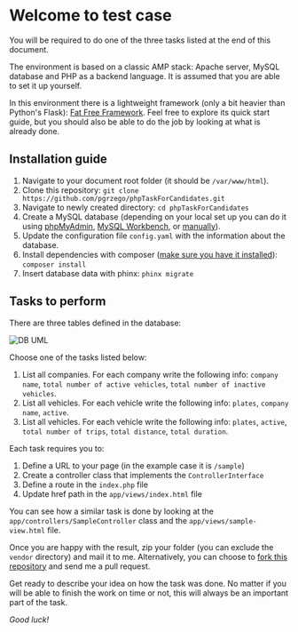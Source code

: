 # Welcome to test case

You will be required to do one of the three tasks listed at the end of this document.

The environment is based on a classic AMP stack: Apache server, MySQL database and PHP as a backend language. It is assumed that you are able to set it up yourself.

In this environment there is a lightweight framework (only a bit heavier than Python's Flask): [Fat Free Framework](https://fatfreeframework.com/3.6/home). Feel free to explore its quick start guide, but you should also be able to do the job by looking at what is already done.

## Installation guide

1. Navigate to your document root folder (it should be `/var/www/html`).
2. Clone this repository: `git clone https://github.com/pgrzego/phpTaskForCandidates.git`
3. Navigate to newly created directory: `cd phpTaskForCandidates`
4. Create a MySQL database (depending on your local set up you can do it using [phpMyAdmin](https://www.phpmyadmin.net/), [MySQL Workbench](https://dev.mysql.com/downloads/workbench/), or [manually](https://www.a2hosting.com/kb/developer-corner/mysql/managing-mysql-databases-and-users-from-the-command-line)).
5. Update the configuration file `config.yaml` with the information about the database.
6. Install dependencies with composer ([make sure you have it installed](https://getcomposer.org/doc/00-intro.md#installation-linux-unix-macos)): `composer install`
7. Insert database data with phinx: `phinx migrate`

## Tasks to perform

There are three tables defined in the database:

![DB UML](http://www.plantuml.com/plantuml/png/LP11QyGW48Nl_eeflMoWI-zBaFIolw3tCDLPCbIDw6H9AFtlDR59jnxa3RxtFfak2oQPl5DFbcuS20G_79tc1ep3d666jeNJ-ylpzVfMJWDQ7zQOs6DQ-azQra0xwRbzdRGQs19uac6qkGvPAD4eIwIibAe8C_g8WIatyAK0s9Ohe2VrlJlkDB1n_mmrjFJR41qAvIBG2DyVWf8uFgP-YshASXOCXbOv9HGUGv7R7dgBijNivClb3mXdHpSvQzW_NbvBuSegwa0SlfrQRHq5MzRy0m00)

Choose one of the tasks listed below:

1. List all companies. For each company write the following info: `company name`, `total number of active vehicles`, `total number of inactive vehicles`.
2. List all vehicles. For each vehicle write the following info: `plates`, `company name`, `active`.
3. List all vehicles. For each vehicle write the following info: `plates`, `active`, `total number of trips`, `total distance`, `total duration`.

Each task requires you to:

1. Define a URL to your page (in the example case it is `/sample`)
2. Create a controller class that implements the `ControllerInterface`
3. Define a route in the `index.php` file
4. Update href path in the `app/views/index.html` file

You can see how a similar task is done by looking at the `app/controllers/SampleController` class and the `app/views/sample-view.html` file.

Once you are happy with the result, zip your folder (you can exclude the `vendor` directory) and mail it to me. Alternatively, you can choose to [fork this repository](https://guides.github.com/activities/forking/) and send me a pull request.

Get ready to describe your idea on how the task was done. No matter if you will be able to finish the work on time or not, this will always be an important part of the task.

*Good luck!*